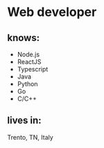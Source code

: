 # Web developer
## knows:
 - Node.js
 - ReactJS
 - Typescript
 - Java
 - Python
 - Go
 - C/C++
## lives in:
Trento, TN, Italy
